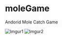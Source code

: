 # moleGame
Andorid Mole Catch Game

![Imgur1](https://i.imgur.com/FjhpUWp.png)
![Imgur2](https://i.imgur.com/3DTpzi6.png)
